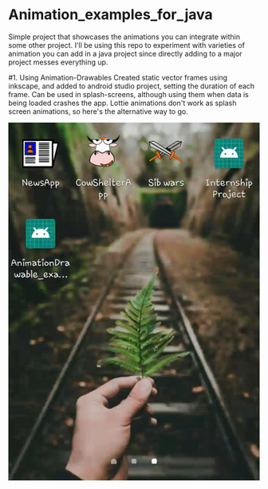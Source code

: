 # Animation_examples_for_java
Simple project that showcases the animations you can integrate within some other project. 
I'll be using this repo to experiment with varieties of animation you can add in a java project since directly adding 
to a major project messes everything up.


#1. Using Animation-Drawables
Created static vector frames using inkscape, and added to android studio project, setting the duration of each frame.
Can be used in splash-screens, although using them when data is being loaded crashes the app. Lottie animations don't 
work as splash screen animations, so here's the alternative way to go.


<img src="ezgif.com-crop.gif">
